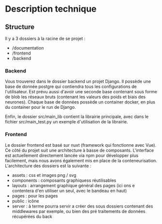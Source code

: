 # Description technique

## Structure

Il y a 3 dossiers à la racine de se projet :
 - /documentation
 - /frontend
 - /backend

### Backend

Vous trouverez dans le dossier backend un projet Django.
Il possède une base de donnée postgre qui contiendra tous les configurations de l'utilisateur.
Est prévu aussi d'avoir une seconde base contenant sous forme de blob les réseaux bruts (contenant les valeurs des poids et biais des neurones).
Chaque base de données possède un container docker, en plus du container pour le run de Django.

Enfin, le dossier src/main_lib contient la librairie principale, avec dans le fichier src/main_test.py un exemple d'utilisation de la librairie.

### Frontend

Le dossier frontend est basé sur nuxt (framework qui fonctionne avec Vue). Ce côté du projet suit une architecture à basse de composants. 
L'interface est actuellement directement lancée via npm pour développer plus facilement, mais nous avons également mis en place de la conteneurisation.
L'architecture des dossiers est la suivante : 
- assets : css et images png / svg
- components : composants graphiquess réutilisables
- layouts : arrangement graphique général des pages (ici ons e contentera d'en utiliser un seul, avec le bandeau en haut)
- pages : pour les pages
- public : icône
- server : à terme pourra servir a créer des sous dossiers contenant des middlewares par exemple, ou bien des pré traitements de données récupérées du back
